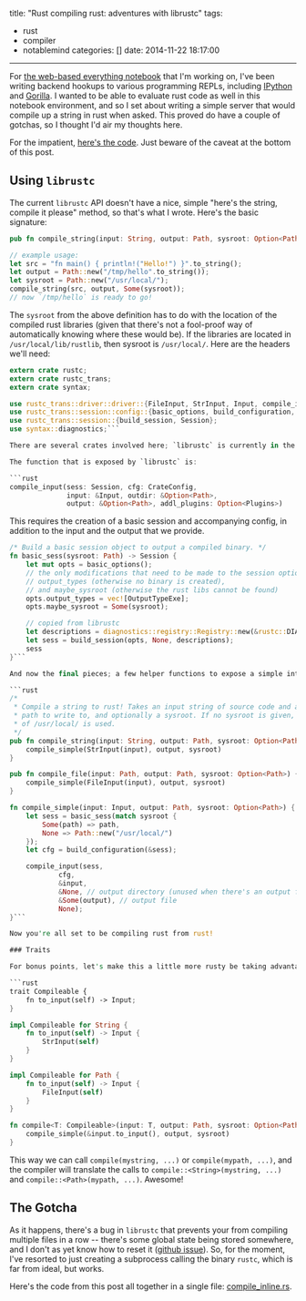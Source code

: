 title: "Rust compiling rust: adventures with librustc"
tags:
  - rust
  - compiler
  - notablemind
categories: []
date: 2014-11-22 18:17:00
---
For [the web-based everything notebook](http://jaredly.github.io/itreed/) that I'm working on, I've been writing backend hookups to various programming REPLs, including [IPython](http://ipython.org) and [Gorilla](http://gorilla-repl.org). I wanted to be able to evaluate rust code as well in this notebook environment, and so I set about writing a simple server that would compile up a string in rust when asked. This proved do have a couple of gotchas, so I thought I'd air my thoughts here.

<!-- more -->

For the impatient, [here's the code](https://github.com/jaredly/itreed/blob/5d0b0fdc544a18aab0fdcf6990beea9c15dce8d4/lib/kernels/rust/compile_inline.rs). Just beware of the caveat at the bottom of this post.

## Using `librustc`

The current `librustc` API doesn't have a nice, simple "here's the string, compile it please" method, so that's what I wrote. Here's the basic signature:

```rust
pub fn compile_string(input: String, output: Path, sysroot: Option<Path>)

// example usage:
let src = "fn main() { println!("Hello!") }".to_string();
let output = Path::new("/tmp/hello".to_string());
let sysroot = Path::new("/usr/local/");
compile_string(src, output, Some(sysroot));
// now `/tmp/hello` is ready to go!
```
The `sysroot` from the above definition has to do with the location of the compiled rust libraries (given that there's not a fool-proof way of automatically knowing where these would be). If the libraries are located in `/usr/local/lib/rustlib`, then sysroot is `/usr/local/`. Here are the headers we'll need:

```rust
extern crate rustc;
extern crate rustc_trans;
extern crate syntax;

use rustc_trans::driver::driver::{FileInput, StrInput, Input, compile_input};
use rustc_trans::session::config::{basic_options, build_configuration, OutputTypeExe};
use rustc_trans::session::{build_session, Session};
use syntax::diagnostics;```

There are several crates involved here; `librustc` is currently in the process of being refactored, so the locations of some of these items might change.

The function that is exposed by `librustc` is:

```rust
compile_input(sess: Session, cfg: CrateConfig,
              input: &Input, outdir: &Option<Path>, 
              output: &Option<Path>, addl_plugins: Option<Plugins>)
```

This requires the creation of a basic session and accompanying config, in addition to the input and the output that we provide.


```rust
/* Build a basic session object to output a compiled binary. */
fn basic_sess(sysroot: Path) -> Session {
    let mut opts = basic_options();
    // the only modifications that need to be made to the session options are
    // output_types (otherwise no binary is created),
    // and maybe_sysroot (otherwise the rust libs cannot be found)
    opts.output_types = vec![OutputTypeExe];
    opts.maybe_sysroot = Some(sysroot);

	// copied from librustc
    let descriptions = diagnostics::registry::Registry::new(&rustc::DIAGNOSTICS);
    let sess = build_session(opts, None, descriptions);
    sess
}```

And now the final pieces; a few helper functions to expose a simple interface:

```rust
/*
 * Compile a string to rust! Takes an input string of source code and an output
 * path to write to, and optionally a sysroot. If no sysroot is given, a default
 * of /usr/local/ is used.
 */
pub fn compile_string(input: String, output: Path, sysroot: Option<Path>) {
    compile_simple(StrInput(input), output, sysroot)
}

pub fn compile_file(input: Path, output: Path, sysroot: Option<Path>) {
    compile_simple(FileInput(input), output, sysroot)
}

fn compile_simple(input: Input, output: Path, sysroot: Option<Path>) {
    let sess = basic_sess(match sysroot {
        Some(path) => path,
        None => Path::new("/usr/local/")
    });
    let cfg = build_configuration(&sess);

    compile_input(sess,
            cfg,
            &input,
            &None, // output directory (unused when there's an output file)
            &Some(output), // output file
            None);
}```

Now you're all set to be compiling rust from rust!

### Traits

For bonus points, let's make this a little more rusty be taking advantage of `Trait`s. This will allow us to do away with the type-specialized functions `compile_string` and `compile_file`.

```rust
trait Compileable {
    fn to_input(self) -> Input;
}

impl Compileable for String {
    fn to_input(self) -> Input {
        StrInput(self)
    }
}

impl Compileable for Path {
    fn to_input(self) -> Input {
        FileInput(self)
    }
}

fn compile<T: Compileable>(input: T, output: Path, sysroot: Option<Path>) {
    compile_simple(&input.to_input(), output, sysroot)
}
```

This way we can call `compile(mystring, ...)` or `compile(mypath, ...)`, and the compiler will translate the calls to `compile::<String>(mystring, ...)` and `compile::<Path>(mypath, ...)`. Awesome!

## The Gotcha

As it happens, there's a bug in `librustc` that prevents your from compiling multiple files in a row -- there's some global state being stored somewhere, and I don't as yet know how to reset it ([github issue](https://github.com/rust-lang/rust/issues/19371)). So, for the moment, I've resorted to just creating a subprocess calling the binary `rustc`, which is far from ideal, but works.

Here's the code from this post all together in a single file: [compile_inline.rs](https://github.com/jaredly/itreed/blob/5d0b0fdc544a18aab0fdcf6990beea9c15dce8d4/lib/kernels/rust/compile_inline.rs).